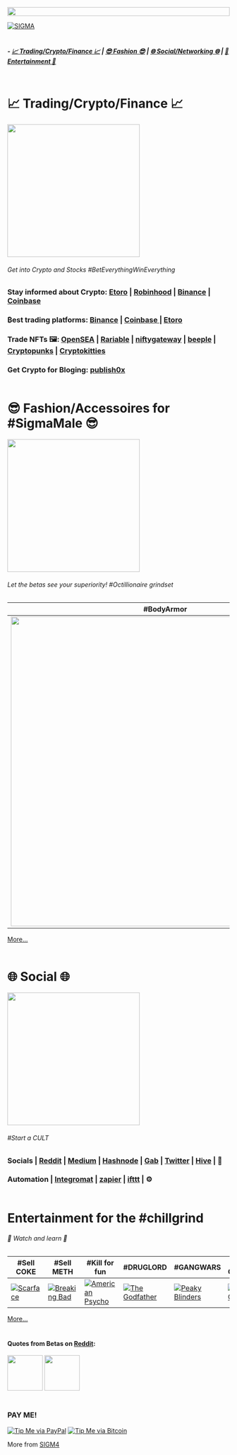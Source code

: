 <a > <img width ='100%'  height ='20px' src ='https://upload.wikimedia.org/wikipedia/commons/b/bf/GradientPurpleBlue.png'> 

[![SIGMA](https://raw.githubusercontent.com/prim4t/sigma-essentials/main/sigma2.gif)](https://prim4t.github.io/sigma-essentials) 

<a > <img width ='100%'  height ='5px' src ='https://upload.wikimedia.org/wikipedia/commons/b/bf/GradientPurpleBlue.png'> 

<a name="home"></a>
##### - [ 📈 Trading/Crypto/Finance 📈](#trading) | [😎 Fashion 😎](#fashion) | [🌐 Social/Networking 🌐](#social) | [🍿 Entertainment 🍿](#entertainment)

<a > <img width ='100%'  height ='5px' src ='https://upload.wikimedia.org/wikipedia/commons/b/bf/GradientPurpleBlue.png'> 



<a name="trading"></a>
#  📈 Trading/Crypto/Finance 📈
<a > <img height ='300px' src ='https://i.gifer.com/7D7o.gif'> 

###### Get into Crypto and Stocks #BetEverythingWinEverything

### Stay informed about Crypto: [Etoro](https://etoro.tw/3y1cWtA) | [Robinhood](#section) | [Binance](https://accounts.binance.com/en/register?ref=122687436) | [Coinbase ](https://www.coinbase.com/join/prim4t_i)

### ₿est trading platforms: [Binance](https://accounts.binance.com/en/register?ref=122687436) | [Coinbase ](https://www.coinbase.com/join/prim4t_i) |  [Etoro](https://etoro.tw/3y1cWtA) 


### Trade NFTs 🖼️: [OpenSEA](https://opensea.io?ref=0xd39D5362929DA4E3148dc8a44652094B6c1439bd) | [Rariable](https://rarible.com/) | [niftygateway](https://niftygateway.com/marketplace) | [beeple](https://niftygateway.com/marketplace) | [Cryptopunks](https://opensea.io/collection/cryptopunks?ref=0xd39D5362929DA4E3148dc8a44652094B6c1439bd) | [Cryptokitties](https://opensea.io/assets/cryptokitties?ref=0xd39D5362929DA4E3148dc8a44652094B6c1439bd) 

### Get Crypto for Bloging: [publish0x](https://www.publish0x.com/?a=YRdGv617bD) 


<a > <img width ='100%'  height ='5px' src ='https://upload.wikimedia.org/wikipedia/commons/b/bf/GradientPurpleBlue.png'> 
<a name="fashion"></a>
# 😎 Fashion/Accessoires for #SigmaMale 😎

<a > <img   height ='300px' src ='https://i.giphy.com/media/snaooFUpIpyFO/giphy.webp'> 
###### Let the betas see your superiority! #Octillionaire grindset

| #BodyArmor | #Headgear |  #SHADEs | #Womenpleaser | #SelfDEFENCE | 
| --- |  --- | --- | --- | --- |
| <a href="https://www.banggood.com/custlink/K3vhgPJJz0"> <img width ='700px'   src ='https://imgaz3.staticbg.com/thumb/large/oaupload/ser1/banggood/images/FE/22/011db9db-cf6d-4d0d-a750-ccbb5ce6df82.jpeg'>  | <a href="https://www.banggood.com/custlink/vDGR0VWWwG"> <img width ='700px'   src ='https://imgaz3.staticbg.com/thumb/large/oaupload/banggood/images/1C/1F/9c06a852-5706-44ca-ae30-818a2f58e02f.jpg'>  | <a href="https://www.banggood.com/custlink/DG3hgHcJ1n"> <img width ='700px'   src ='https://imgaz1.staticbg.com/thumb/large/oaupload/banggood/images/48/8D/1cd83e08-d940-4261-ae65-1ef31c7f0b19.jpg'>  | <a href="https://www.banggood.com/custlink/DDKhe5Wcu2"> <img width ='700px'   src ='https://imgaz.staticbg.com/thumb/large/oaupload/banggood/images/25/5E/47b4191b-ded6-4eb1-ad9c-ac6c1d5c22d4.jpg'> | <a href="https://www.banggood.com/custlink/3DvYgVrPKm"> <img width ='700px'   src ='https://imgaz1.staticbg.com/thumb/large/oaupload/banggood/images/18/6E/3a9a58e9-a022-42e4-a410-27a070ddb9ba.jpg'>  |

[More...](https://www.banggood.com/custlink/vK3dgFJtKy)



<a > <img width ='100%'  height ='5px' src ='https://upload.wikimedia.org/wikipedia/commons/b/bf/GradientPurpleBlue.png'> 

<a name="social"></a>
# 🌐 Social 🌐

<a > <img   height ='300px' src ='https://media3.giphy.com/media/6W0EVpPQN9xwQ/giphy.gif?cid=790b76119a1ec0f9458ec68dfa1b7c4ff8a08e4d9c544af0&rid=giphy.gif&ct=g'> 
###### #Start a CULT

### Socials | [Reddit](https://www.reddit.com) | [Medium](https://medium.com/) | [Hashnode](https://hashnode.com/@PRIM4T/joinme) | [Gab](https://gab.com/) | [Twitter](https://twitter.com) | [Hive](https://hive.blog/) | :pencil:

### Automation | [Integromat](https://www.integromat.com) | [zapier](https://zapier.com/) | [ifttt](https://ifttt.com/) | ⚙️ 



<a > <img width ='100%'  height ='5px' src ='https://upload.wikimedia.org/wikipedia/commons/b/bf/GradientPurpleBlue.png'> 
<a name="entertainment"></a>
# Entertainment for the #chillgrind

###### 🍿 Watch and learn 🍿 

| #Sell COKE | #Sell METH | #Kill for fun | #DRUGLORD | #GANGWARS | Big Chungus | 
| --- |  --- | --- | --- | --- |--- |
| [![Scarface](https://m.media-amazon.com/images/M/MV5BNjdjNGQ4NDEtNTEwYS00MTgxLTliYzQtYzE2ZDRiZjFhZmNlXkEyXkFqcGdeQXVyNjU0OTQ0OTY@._V1_UX140_CR0,0,140,209_AL_.jpg)](https://www.imdb.com/title/tt0086250/?ref_=ttls_li_tt) | [![Breaking Bad](https://m.media-amazon.com/images/M/MV5BMjhiMzgxZTctNDc1Ni00OTIxLTlhMTYtZTA3ZWFkODRkNmE2XkEyXkFqcGdeQXVyNzkwMjQ5NzM@._V1_UY209_CR5,0,140,209_AL_.jpg)](https://www.imdb.com/title/tt0903747/?ref_=ttls_li_tt) | [![American Psycho](https://m.media-amazon.com/images/M/MV5BZTM2ZGJmNjQtN2UyOS00NjcxLWFjMDktMDE2NzMyNTZlZTBiXkEyXkFqcGdeQXVyNzkwMjQ5NzM@._V1_UY209_CR0,0,140,209_AL_.jpg)](https://www.imdb.com/title/tt0144084/?ref_=ttls_li_tt) | [![The Godfather](https://m.media-amazon.com/images/M/MV5BM2MyNjYxNmUtYTAwNi00MTYxLWJmNWYtYzZlODY3ZTk3OTFlXkEyXkFqcGdeQXVyNzkwMjQ5NzM@._V1_UY209_CR3,0,140,209_AL_.jpg)](https://www.imdb.com/title/tt0068646/?ref_=ttls_li_tt) | [![Peaky Blinders](https://m.media-amazon.com/images/M/MV5BNGU1ODU4NjYtZTlmOS00OGM0LWJkYzMtZjNiYTNmZDUxODdmXkEyXkFqcGdeQXVyMjYyODQ0OTQ@._V1_QL75_UY281_CR116,0,140,209_.jpg)](https://www.imdb.com/title/tt1114740/?ref_=ttls_li_tt) | [![Big Chungus](https://m.media-amazon.com/images/M/MV5BNTUzNjZiODItNmE5MC00YmJkLWE4MGUtODY4NDg4NjBhZDk2XkEyXkFqcGdeQXVyODE1MDMxNTc@._V1_UY209_CR2,0,140,209_AL_.jpg)](https://www.imdb.com/title/tt11266954/?ref_=ttls_li_tt) |

[More...](https://www.imdb.com/list/ls505686728/)











<a> <img width ='100%'  height ='5px' src ='https://upload.wikimedia.org/wikipedia/commons/b/bf/GradientPurpleBlue.png'> </a>


#### Quotes from Betas on [Reddit](https://www.reddit.com):


<a > <img   height ='80px' src ='https://i.gyazo.com/676f631bea495de42c0f19447cd58d55.png'> 
<a > <img   height ='80px' src ='https://i.gyazo.com/885c093aef66abe1047b0697d056bf58.png'> 


<a> <img width ='100%'  height ='5px' src ='https://upload.wikimedia.org/wikipedia/commons/b/bf/GradientPurpleBlue.png'> </a>

### PAY ME!
[![Tip Me via PayPal](https://img.shields.io/badge/PayPal-tip%20me-1462ab.svg?logo=paypal)](https://www.paypal.me/prim4tdotart)
[![Tip Me via Bitcoin](https://img.shields.io/badge/Bitcoin-tip%20me-f7931a.svg?logo=bitcoin)](https://raw.githubusercontent.com/dtrieb123/neuroshack/main/qrbtc.png)

More from [SIGM4](https://prim4t.github.io/sigma-essentials/) 
